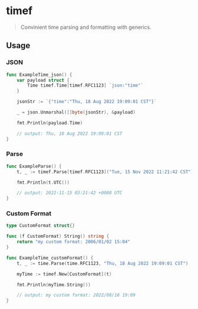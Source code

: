 # timef

> Convinient time parsing and formatting with generics.

## Usage

### JSON

```go
func ExampleTime_json() {
	var payload struct {
		Time timef.Time[timef.RFC1123] `json:"time"`
	}

	jsonStr := `{"time":"Thu, 18 Aug 2022 19:09:01 CST"}`

	_ = json.Unmarshal([]byte(jsonStr), &payload)

	fmt.Println(payload.Time)

	// output: Thu, 18 Aug 2022 19:09:01 CST
}
```

### Parse

```go
func ExampleParse() {
	t, _ := timef.Parse[timef.RFC1123]("Tue, 15 Nov 2022 11:21:42 CST")

	fmt.Println(t.UTC())

	// output: 2022-11-15 03:21:42 +0000 UTC
}
```

### Custom Format

```go
type CustomFormat struct{}

func (f CustomFormat) String() string {
	return "my custom format: 2006/01/02 15:04"
}

func ExampleTime_customFormat() {
	t, _ := time.Parse(time.RFC1123, "Thu, 18 Aug 2022 19:09:01 CST")

	myTime := timef.New[CustomFormat](t)

	fmt.Println(myTime.String())

	// output: my custom format: 2022/08/18 19:09
}
```
